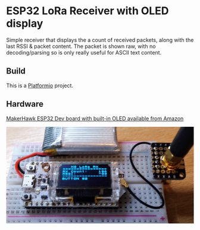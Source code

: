 # ESP32 LoRa Receiver with OLED display

Simple receiver that displays the a count of received packets, along with the last RSSI & packet content. The packet is shown raw, with no decoding/parsing so is only really useful for ASCII text content.

## Build

This is a [Platformio](https://platformio.org/) project.

## Hardware

[MakerHawk ESP32 Dev board with built-in OLED available from Amazon](https://www.amazon.co.uk/gp/product/B076T28KWG/ref=as_li_tl?ie=UTF8&camp=1634&creative=6738&creativeASIN=B076T28KWG&linkCode=as2&tag=kgolding-21&linkId=520d100bfed7d5552f673b946220d09c)

![Breadboard photo](MakerHawkESP32OLEDLoRaRx.jpg)